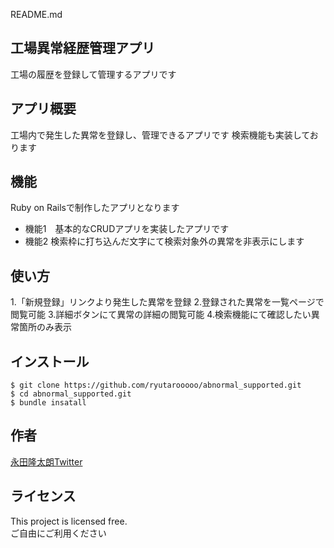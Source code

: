 README.md

## 工場異常経歴管理アプリ

工場の履歴を登録して管理するアプリです

## アプリ概要

工場内で発生した異常を登録し、管理できるアプリです
検索機能も実装しております

## 機能

Ruby on Railsで制作したアプリとなります
- 機能1　基本的なCRUDアプリを実装したアプリです
- 機能2  検索枠に打ち込んだ文字にて検索対象外の異常を非表示にします

## 使い方

1.「新規登録」リンクより発生した異常を登録
2.登録された異常を一覧ページで閲覧可能
3.詳細ボタンにて異常の詳細の閲覧可能
4.検索機能にて確認したい異常箇所のみ表示

## インストール
```
$ git clone https://github.com/ryutarooooo/abnormal_supported.git
$ cd abnormal_supported.git
$ bundle insatall
```

## 作者

<a href="https://twitter.com/ryutaro_nagata" class="twitter" target="_blank">永田隆太朗Twitter</a>

## ライセンス

This project is licensed free.<br>
ご自由にご利用ください　

